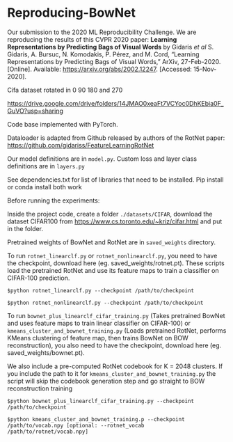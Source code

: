 # Reproducing-BowNet
Our submission to the 2020 ML Reproducibility Challenge. We are reproducing the results of this CVPR 2020 paper:
**Learning Representations by Predicting Bags of Visual Words** by Gidaris _et al_
S. Gidaris, A. Bursuc, N. Komodakis, P. Pérez, and M. Cord, “Learning Representations by Predicting Bags of Visual Words,” ArXiv, 27-Feb-2020. [Online]. Available: https://arxiv.org/abs/2002.12247. [Accessed: 15-Nov-2020]. 


Cifa dataset rotated in 0 90 180 and 270

https://drive.google.com/drive/folders/14JMAO0xeaFt7VCYoc0DhKEbia0F_GuVO?usp=sharing

Code base implemented with PyTorch.

Dataloader is adapted from Github released by authors of the RotNet paper: https://github.com/gidariss/FeatureLearningRotNet

Our model definitions are in `model.py`. Custom loss and layer class definitions are in `layers.py`

See dependencies.txt for list of libraries that need to be installed. Pip install or conda install both work

Before running the experiments:

Inside the project code, create a folder `./datasets/CIFAR`, download the dataset CIFAR100 from https://www.cs.toronto.edu/~kriz/cifar.html and put in the folder.

Pretrained weights of BowNet and RotNet are in `saved_weights` directory.

To run `rotnet_linearclf.py` or `rotnet_nonlinearclf.py`, you need to have the checkpoint, download here (eg. saved_weights/rotnet.pt). These scripts load the pretrained RotNet and use its feature maps to train a classifier on CIFAR-100 prediction.

`$python rotnet_linearclf.py --checkpoint /path/to/checkpoint`

`$python rotnet_nonlinearclf.py --checkpoint /path/to/checkpoint`

To run `bownet_plus_linearclf_cifar_training.py` (Takes pretrained BowNet and uses feature maps to train linear classifier on CIFAR-100) or `kmeans_cluster_and_bownet_training.py` (Loads pretrained RotNet, performs KMeans clustering of feature map, then trains BowNet on BOW reconstruction), you also need to have the checkpoint, download here (eg. saved_weights/bownet.pt). 

We also include a pre-computed RotNet codebook for K = 2048 clusters. If you include the path to it for `kmeans_cluster_and_bownet_training.py` the script will skip the codebook generation step and go straight to BOW reconstruction training

`$python bownet_plus_linearclf_cifar_training.py --checkpoint /path/to/checkpoint`

`$python kmeans_cluster_and_bownet_training.p --checkpoint /path/to/vocab.npy [optional: --rotnet_vocab /path/to/rotnet/vocab.npy]`
